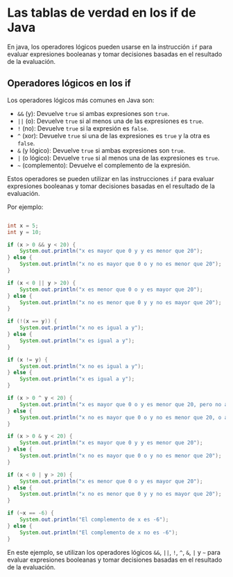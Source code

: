 # Las tablas de verdad en los if de Java

En java, los operadores lógicos pueden usarse en la instrucción `if` para evaluar expresiones booleanas y tomar
decisiones basadas en el resultado de la evaluación.

## Operadores lógicos en los if

Los operadores lógicos más comunes en Java son:

- `&&` (y): Devuelve `true` si ambas expresiones son `true`.
- `||` (o): Devuelve `true` si al menos una de las expresiones es `true`.
- `!` (no): Devuelve `true` si la expresión es `false`.
- `^` (xor): Devuelve `true` si una de las expresiones es `true` y la otra es `false`.
- `&` (y lógico): Devuelve `true` si ambas expresiones son `true`.
- `|` (o lógico): Devuelve `true` si al menos una de las expresiones es `true`.
- `~` (complemento): Devuelve el complemento de la expresión.

Estos operadores se pueden utilizar en las instrucciones `if` para evaluar expresiones booleanas y tomar decisiones
basadas en el resultado de la evaluación.

Por ejemplo:

```java

int x = 5;
int y = 10;

if (x > 0 && y < 20) {
    System.out.println("x es mayor que 0 y y es menor que 20");
} else {
    System.out.println("x no es mayor que 0 o y no es menor que 20");
}

if (x < 0 || y > 20) {
    System.out.println("x es menor que 0 o y es mayor que 20");
} else {
    System.out.println("x no es menor que 0 y y no es mayor que 20");
}

if (!(x == y)) {
    System.out.println("x no es igual a y");
} else {
    System.out.println("x es igual a y");
}

if (x != y) {
    System.out.println("x no es igual a y");
} else {
    System.out.println("x es igual a y");
}

if (x > 0 ^ y < 20) {
    System.out.println("x es mayor que 0 o y es menor que 20, pero no ambos");
} else {
    System.out.println("x no es mayor que 0 o y no es menor que 20, o ambos");
}

if (x > 0 & y < 20) {
    System.out.println("x es mayor que 0 y y es menor que 20");
} else {
    System.out.println("x no es mayor que 0 o y no es menor que 20");
}

if (x < 0 | y > 20) {
    System.out.println("x es menor que 0 o y es mayor que 20");
} else {
    System.out.println("x no es menor que 0 y y no es mayor que 20");
}

if (~x == -6) {
    System.out.println("El complemento de x es -6");
} else {
    System.out.println("El complemento de x no es -6");
}

```

En este ejemplo, se utilizan los operadores lógicos `&&`, `||`, `!`, `^`, `&`, `|` y `~` para evaluar expresiones
booleanas y tomar decisiones basadas en el resultado de la evaluación.